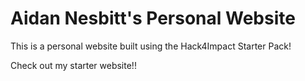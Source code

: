# Aidan Nesbitt's Personal Website

This is a personal website built using the Hack4Impact Starter Pack!

Check out my starter website!!
